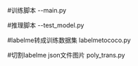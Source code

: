 #训练脚本
--main.py

#推理脚本
--test_model.py

#labelme转成训练数据集
labelmetococo.py

#切割labelme json文件图片
poly_trans.py
